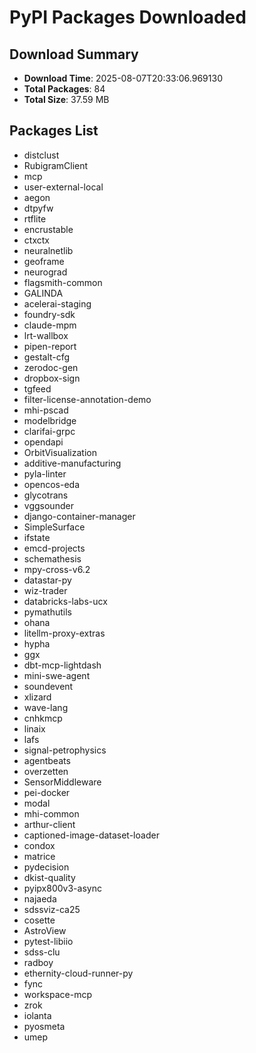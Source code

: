 # PyPI Packages Downloaded

## Download Summary
- **Download Time**: 2025-08-07T20:33:06.969130
- **Total Packages**: 84
- **Total Size**: 37.59 MB

## Packages List
- distclust
- RubigramClient
- mcp
- user-external-local
- aegon
- dtpyfw
- rtflite
- encrustable
- ctxctx
- neuralnetlib
- geoframe
- neurograd
- flagsmith-common
- GALINDA
- acelerai-staging
- foundry-sdk
- claude-mpm
- lrt-wallbox
- pipen-report
- gestalt-cfg
- zerodoc-gen
- dropbox-sign
- tgfeed
- filter-license-annotation-demo
- mhi-pscad
- modelbridge
- clarifai-grpc
- opendapi
- OrbitVisualization
- additive-manufacturing
- pyla-linter
- opencos-eda
- glycotrans
- vggsounder
- django-container-manager
- SimpleSurface
- ifstate
- emcd-projects
- schemathesis
- mpy-cross-v6.2
- datastar-py
- wiz-trader
- databricks-labs-ucx
- pymathutils
- ohana
- litellm-proxy-extras
- hypha
- ggx
- dbt-mcp-lightdash
- mini-swe-agent
- soundevent
- xlizard
- wave-lang
- cnhkmcp
- linaix
- lafs
- signal-petrophysics
- agentbeats
- overzetten
- SensorMiddleware
- pei-docker
- modal
- mhi-common
- arthur-client
- captioned-image-dataset-loader
- condox
- matrice
- pydecision
- dkist-quality
- pyipx800v3-async
- najaeda
- sdssviz-ca25
- cosette
- AstroView
- pytest-libiio
- sdss-clu
- radboy
- ethernity-cloud-runner-py
- fync
- workspace-mcp
- zrok
- iolanta
- pyosmeta
- umep
